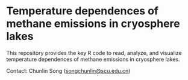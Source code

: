 # Temperature dependences of methane emissions in cryosphere lakes
This repository provides the key R code to read, analyze, and visualize temperature dependences of methane emissions in cryosphere lakes.

Contact: Chunlin Song (songchunlin@scu.edu.cn)
